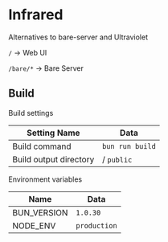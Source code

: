 # Infrared

Alternatives to bare-server and Ultraviolet

`/` -> Web UI

`/bare/*` -> Bare Server

## Build

Build settings

| Setting Name | Data |
| --- | ---|
| Build command | `bun run build` |
| Build output directory | / `public` |

Environment variables

| Name | Data |
| --- | --- |
| BUN_VERSION | `1.0.30` |
| NODE_ENV | `production` |
